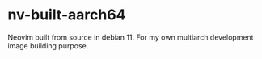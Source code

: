 # nv-built-aarch64

Neovim built from source in debian 11.
For my own multiarch development image building purpose.
